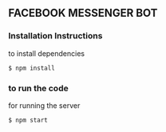 ## FACEBOOK MESSENGER BOT

### Installation Instructions

to install dependencies

```
$ npm install
```

### to run the code

for running the server

```
$ npm start
```

